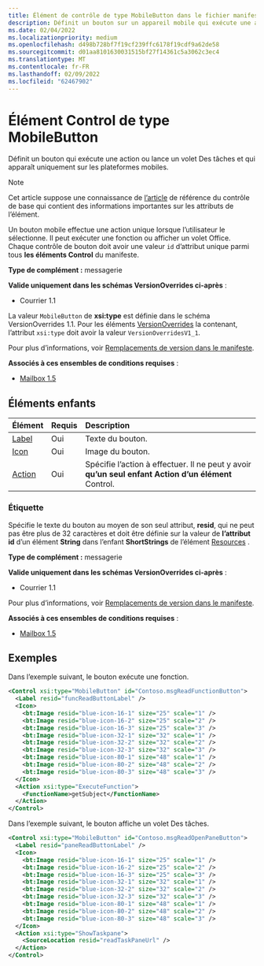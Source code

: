 ```yaml
---
title: Élément de contrôle de type MobileButton dans le fichier manifeste
description: Définit un bouton sur un appareil mobile qui exécute une action ou lance un volet Des tâches.
ms.date: 02/04/2022
ms.localizationpriority: medium
ms.openlocfilehash: d498b728bf7f19cf239ffc6178f19cdf9a62de58
ms.sourcegitcommit: d01aa8101630031515bf27f14361c5a3062c3ec4
ms.translationtype: MT
ms.contentlocale: fr-FR
ms.lasthandoff: 02/09/2022
ms.locfileid: "62467902"
---
```

# <a name="control-element-of-type-mobilebutton"></a>Élément Control de type MobileButton

Définit un bouton qui exécute une action ou lance un volet Des tâches et qui apparaît uniquement sur les plateformes mobiles.

> [!NOTE]
> Cet article suppose une connaissance de [l’article](control.md) de référence du contrôle de base qui contient des informations importantes sur les attributs de l’élément.

Un bouton mobile effectue une action unique lorsque l’utilisateur le sélectionne. Il peut exécuter une fonction ou afficher un volet Office. Chaque contrôle de bouton doit avoir une valeur `id` d’attribut unique parmi tous **les éléments Control** du manifeste.

**Type de complément :** messagerie

**Valide uniquement dans les schémas VersionOverrides ci-après** :

- Courrier 1.1

La valeur `MobileButton` de **xsi:type** est définie dans le schéma VersionOverrides 1.1. Pour les éléments [VersionOverrides](versionoverrides.md) la contenant, l’attribut `xsi:type` doit avoir la valeur `VersionOverridesV1_1`.

Pour plus d’informations, voir [Remplacements de version dans le manifeste](../../develop/add-in-manifests.md#version-overrides-in-the-manifest).

**Associés à ces ensembles de conditions requises** :

- [Mailbox 1.5](../../reference/objectmodel/requirement-set-1.5/outlook-requirement-set-1.5.md)

## <a name="child-elements"></a>Éléments enfants

|  Élément |  Requis  |  Description  |
|:-----|:-----|:-----|
|  [Label](#label)     | Oui |  Texte du bouton. |
|  [Icon](icon.md)      | Oui |  Image du bouton.         |
|  [Action](action.md)    | Oui |  Spécifie l’action à effectuer. Il ne peut y avoir **qu’un seul enfant Action** **d’un élément** Control. |

### <a name="label"></a>Étiquette

Spécifie le texte du bouton au moyen de son seul attribut, **resid**, qui ne peut pas être plus de 32 caractères et doit être définie sur la valeur de **l’attribut id** d’un élément **String** dans l’enfant **ShortStrings** de l’élément [Resources](resources.md) .

**Type de complément :** messagerie

**Valide uniquement dans les schémas VersionOverrides ci-après** :

- Courrier 1.1

Pour plus d’informations, voir [Remplacements de version dans le manifeste](../../develop/add-in-manifests.md#version-overrides-in-the-manifest).

**Associés à ces ensembles de conditions requises** :

- [Mailbox 1.5](../../reference/objectmodel/requirement-set-1.5/outlook-requirement-set-1.5.md)

## <a name="examples"></a>Exemples

Dans l’exemple suivant, le bouton exécute une fonction.

```xml
<Control xsi:type="MobileButton" id="Contoso.msgReadFunctionButton">
  <Label resid="funcReadButtonLabel" />
  <Icon>
    <bt:Image resid="blue-icon-16-1" size="25" scale="1" />
    <bt:Image resid="blue-icon-16-2" size="25" scale="2" />
    <bt:Image resid="blue-icon-16-3" size="25" scale="3" />
    <bt:Image resid="blue-icon-32-1" size="32" scale="1" />
    <bt:Image resid="blue-icon-32-2" size="32" scale="2" />
    <bt:Image resid="blue-icon-32-3" size="32" scale="3" />
    <bt:Image resid="blue-icon-80-1" size="48" scale="1" />
    <bt:Image resid="blue-icon-80-2" size="48" scale="2" />
    <bt:Image resid="blue-icon-80-3" size="48" scale="3" />
  </Icon>
  <Action xsi:type="ExecuteFunction">
    <FunctionName>getSubject</FunctionName>
  </Action>
</Control>
```

Dans l’exemple suivant, le bouton affiche un volet Des tâches.

```xml
<Control xsi:type="MobileButton" id="Contoso.msgReadOpenPaneButton">
  <Label resid="paneReadButtonLabel" />
  <Icon>
    <bt:Image resid="blue-icon-16-1" size="25" scale="1" />
    <bt:Image resid="blue-icon-16-2" size="25" scale="2" />
    <bt:Image resid="blue-icon-16-3" size="25" scale="3" />
    <bt:Image resid="blue-icon-32-1" size="32" scale="1" />
    <bt:Image resid="blue-icon-32-2" size="32" scale="2" />
    <bt:Image resid="blue-icon-32-3" size="32" scale="3" />
    <bt:Image resid="blue-icon-80-1" size="48" scale="1" />
    <bt:Image resid="blue-icon-80-2" size="48" scale="2" />
    <bt:Image resid="blue-icon-80-3" size="48" scale="3" />
  </Icon>
  <Action xsi:type="ShowTaskpane">
    <SourceLocation resid="readTaskPaneUrl" />
  </Action>
</Control>
```
